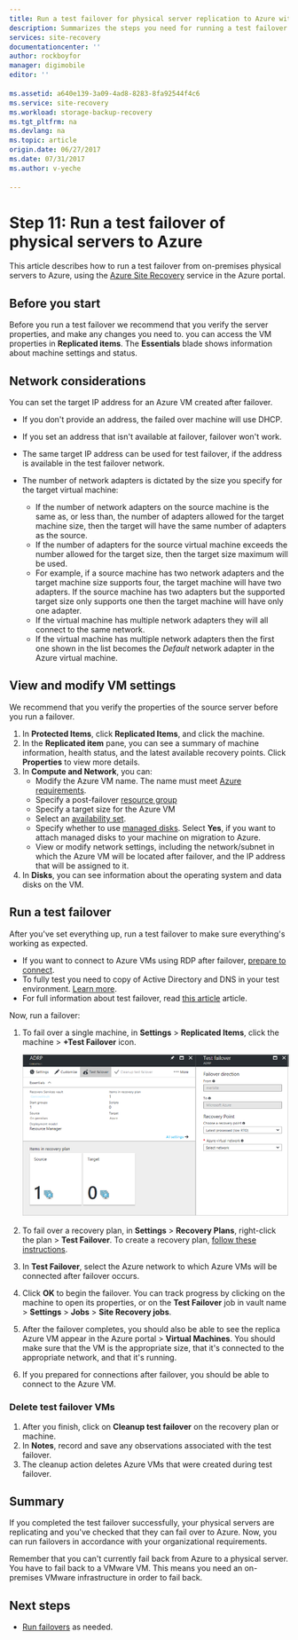```yaml
---
title: Run a test failover for physical server replication to Azure with Azure Site Recovery | Azure
description: Summarizes the steps you need for running a test failover for [physical servers replicating to Azure using the Azure Site Recovery service.
services: site-recovery
documentationcenter: ''
author: rockboyfor
manager: digimobile
editor: ''

ms.assetid: a640e139-3a09-4ad8-8283-8fa92544f4c6
ms.service: site-recovery
ms.workload: storage-backup-recovery
ms.tgt_pltfrm: na
ms.devlang: na
ms.topic: article
origin.date: 06/27/2017
ms.date: 07/31/2017
ms.author: v-yeche

---
```

# Step 11: Run a test failover of physical servers to Azure

This article describes how to run a test failover from on-premises physical servers to Azure, using the [Azure Site Recovery](site-recovery-overview.md) service in the Azure portal.

## Before you start

Before you run a test failover we recommend that you verify the server properties, and make any changes you need to. you can access the VM properties in **Replicated items**. The **Essentials** blade shows information about machine settings and status.

<!-- Not Available ## Managed disk considerations -->


## Network considerations

You can set the target IP address for an Azure VM created after failover.

- If you don't provide an address, the failed over machine will use DHCP.
- If you set an address that isn't available at failover, failover won't work.
- The same target IP address can be used for test failover, if the address is available in the test failover network.
- The number of network adapters is dictated by the size you specify for the target virtual machine:

     - If the number of network adapters on the source machine is the same as, or less than, the number of adapters allowed for the target machine size, then the target will have the same number of adapters as the source.
     - If the number of adapters for the source virtual machine exceeds the number allowed for the target size, then the target size maximum will be used.
     - For example, if a source machine has two network adapters and the target machine size supports four, the target machine will have two adapters. If the source machine has two adapters but the supported target size only supports one then the target machine will have only one adapter.     
   - If the virtual machine has multiple network adapters they will all connect to the same network.
   - If the virtual machine has multiple network adapters then the first one shown in the list becomes the *Default* network adapter in the Azure virtual machine.
<!-- Not Available [Learn more](vmware-walkthrough-network.md) -->
## View and modify VM settings

We recommend that you verify the properties of the source server before you run a failover.

1. In **Protected Items**, click **Replicated Items**, and click the machine.
2. In the **Replicated item** pane, you can see a summary of machine information, health status, and the latest available recovery points. Click **Properties** to view more details.
3. In **Compute and Network**, you can:
    - Modify the Azure VM name. The name must meet [Azure requirements](site-recovery-support-matrix-to-azure.md#failed-over-azure-vm-requirements).
    - Specify a post-failover [resource group](../virtual-machines/windows/infrastructure-resource-groups-guidelines.md)
    - Specify a target size for the Azure VM
    - Select an [availability set](../virtual-machines/windows/infrastructure-availability-sets-guidelines.md).
    - Specify whether to use [managed disks](#managed-disk-considerations). Select **Yes**, if you want to attach managed disks to your machine on migration to Azure.
    - View or modify network settings, including the network/subnet in which the Azure VM will be located after failover, and the IP address that will be assigned to it.
4. In **Disks**, you can see information about the operating system and data disks on the VM.

## Run a test failover

After you've set everything up, run a test failover to make sure everything's working as expected.

- If you want to connect to Azure VMs using RDP after failover, [prepare to connect](site-recovery-test-failover-to-azure.md#prepare-to-connect-to-azure-vms-after-failover).
 - To fully test you need to copy of Active Directory and DNS in your test environment. [Learn more](site-recovery-active-directory.md#test-failover-considerations).
 - For full information about test failover, read [this article](site-recovery-test-failover-to-azure.md) article.

<!-- Not Available VIDEO -->
Now, run a failover:

1. To fail over a single machine, in **Settings** > **Replicated Items**, click the machine > **+Test Failover** icon.

    ![Test failover](./media/physical-walkthrough-test-failover/test-failover.png)

2. To fail over a recovery plan, in **Settings** > **Recovery Plans**, right-click the plan > **Test Failover**. To create a recovery plan, [follow these instructions](site-recovery-create-recovery-plans.md).  

3. In **Test Failover**, select the Azure network to which Azure VMs will be connected after failover occurs.

4. Click **OK** to begin the failover. You can track progress by clicking on the machine to open its properties, or on the **Test Failover** job in vault name > **Settings** > **Jobs** > **Site Recovery jobs**.

5. After the failover completes, you should also be able to see the replica Azure VM appear in the Azure portal > **Virtual Machines**. You should make sure that the VM is the appropriate size, that it's connected to the appropriate network, and that it's running.

6. If you prepared for connections after failover, you should be able to connect to the Azure VM.

### Delete test failover VMs

1. After you finish, click on **Cleanup test failover** on the recovery plan or machine.
2. In **Notes**, record and save any observations associated with the test failover.
3. The cleanup action deletes Azure VMs that were created during test failover.

## Summary

If you completed the test failover successfully, your physical servers are replicating and you've checked that they can fail over to Azure. Now, you can run failovers in accordance with your organizational requirements. 

Remember that you can't currently fail back from Azure to a physical server. You have to fail back to a VMware VM. This means you need an on-premises VMware infrastructure in order to fail back. 
<!-- Not Availabe [Learn more](site-recovery-failback-azure-to-vmware.md) -->
## Next steps

- [Run failovers](site-recovery-failover.md) as needed.

<!--Update_Description: new article about walkthrought test failover from physical to azure -->